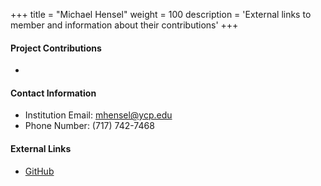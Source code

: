 +++
title = "Michael Hensel"
weight = 100
description = 'External links to member and information about their contributions'
+++

#### Project Contributions
- 

#### Contact Information
- Institution Email: mhensel@ycp.edu
- Phone Number: (717) 742-7468

#### External Links
- [GitHub](https://github.com/mhensel1)